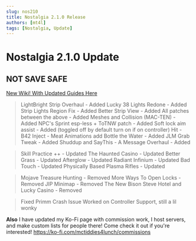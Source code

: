 ```yaml
---
slug: nos210
title: Nostalgia 2.1.0 Release
authors: [mt4l]
tags: [Nostalgia, Update]
---
```


# Nostalgia 2.1.0 Update

## NOT SAVE SAFE
[New Wiki! With Updated Guides Here](https://www.modlists.net/docs/6nostalgia/Home)

> LightBright Strip Overhaul - Added
> Lucky 38 Lights Redone - Added
> Strip Lights Region Fix - Added
> Better Strip View - Added
> All patches between the above - Added
> Meshes and Collision (MAC-TEN) - Added
> NPC's Sprint esp-less + ToTNW patch - Added
> Soft lock aim assist - Added (toggled off by default turn on if on controller)
> Hit - B42 Inject - Meat Animations add
> Bottle the Water - Added
> JLM Grab Tweak - Added
> Shuddup and SayThis - A Message Overhaul - Added

> Skill Practice ++ - Updated
> The Haunted Casino - Updated
> Better Grass - Updated
> Afterglow - Updated
> Radiant Infinium - Updated
> Bad Touch - Updated
> Physically Based Plasma Rifles - Updated

> Mojave Treasure Hunting - Removed
> More Ways To Open Locks  - Removed
> JIP Minimap - Removed
> The New Bison Steve Hotel and Lucky Casino -  Removed

> Fixed Primm Crash Issue
> Worked on Controller Support, still a lil wonky


**Also**
I have updated my Ko-Fi page with commission work, I host servers, and make custom lists for people there! Come check it out if you're interested!
https://ko-fi.com/mctiddies4lunch/commissions
